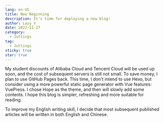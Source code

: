 ```yaml
---
lang: en-US
title: New Beginning
description: It's time for deploying a new blog!
author: Lazy_V
date: 2022-11-27
category:
  - Jottings
tag:
  - Jottings
sticky: true
star: true
---
```


My student discounts of Alibaba Cloud and Tencent Cloud will be used up soon, and the cost of subsequent servers is still not small. To save money, I plan to use GitHub Pages back. This time, I don't intend to use Hexo, but consider using a more powerful static page generator with Vue features: VuePress. I chose Hope as the theme, and then will slowly add some contents. I hope this blog is simpler, refreshing and more suitable for reading.

To improve my English writing skill, I decide that most subsequent published articles will be written in both English and Chinese.